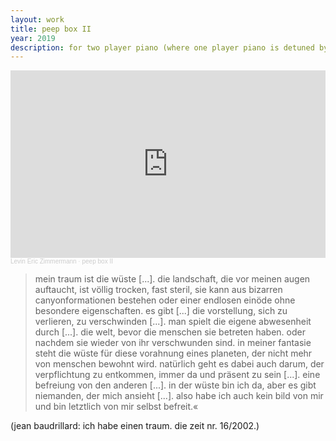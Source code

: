 ```yaml
---
layout: work
title: peep box II
year: 2019
description: for two player piano (where one player piano is detuned by a quarter tone) or one player piano and 2-channel tape
---
```


<iframe width="100%" height="300" scrolling="no" frameborder="no" allow="autoplay" src="https://w.soundcloud.com/player/?url=https%3A//api.soundcloud.com/tracks/649437632&color=%23ff5500&auto_play=false&hide_related=false&show_comments=true&show_user=true&show_reposts=false&show_teaser=true&visual=true"></iframe><div style="font-size: 10px; color: #cccccc;line-break: anywhere;word-break: normal;overflow: hidden;white-space: nowrap;text-overflow: ellipsis; font-family: Interstate,Lucida Grande,Lucida Sans Unicode,Lucida Sans,Garuda,Verdana,Tahoma,sans-serif;font-weight: 100;"><a href="https://soundcloud.com/levinericzimmermann" title="Levin Eric Zimmermann" target="_blank" style="color: #cccccc; text-decoration: none;">Levin Eric Zimmermann</a> · <a href="https://soundcloud.com/levinericzimmermann/peep-box-ii" title="peep box II" target="_blank" style="color: #cccccc; text-decoration: none;">peep box II</a></div>


> mein traum ist die wüste [...]. die landschaft, die vor meinen augen auftaucht, ist völlig trocken, fast steril, sie kann aus bizarren canyonformationen bestehen oder einer endlosen einöde ohne besondere eigenschaften. es gibt [...] die vorstellung, sich zu verlieren, zu verschwinden [...]. man spielt die eigene abwesenheit durch [...]. die welt, bevor die menschen sie betreten haben. oder nachdem sie wieder von ihr verschwunden sind. in meiner fantasie steht die wüste für diese vorahnung eines planeten, der nicht mehr von menschen bewohnt wird. natürlich geht es dabei auch darum, der verpflichtung zu entkommen, immer da und präsent zu sein [...]. eine befreiung von den anderen [...]. in der wüste bin ich da, aber es gibt niemanden, der mich ansieht [...]. also habe ich auch kein bild von mir und bin letztlich von mir selbst befreit.«

(jean baudrillard: ich habe einen traum. die zeit nr. 16/2002.)
